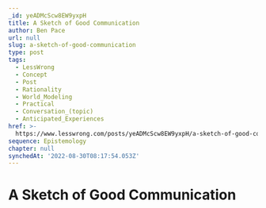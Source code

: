 ```yaml
---
_id: yeADMcScw8EW9yxpH
title: A Sketch of Good Communication
author: Ben Pace
url: null
slug: a-sketch-of-good-communication
type: post
tags:
  - LessWrong
  - Concept
  - Post
  - Rationality
  - World_Modeling
  - Practical
  - Conversation_(topic)
  - Anticipated_Experiences
href: >-
  https://www.lesswrong.com/posts/yeADMcScw8EW9yxpH/a-sketch-of-good-communication
sequence: Epistemology
chapter: null
synchedAt: '2022-08-30T08:17:54.053Z'
---
```

# A Sketch of Good Communication

